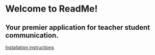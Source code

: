 # Welcome to ReadMe!

## Your premier application for teacher student communication.

[Installation instructions](Installation.md)
